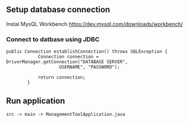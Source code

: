## Setup database connection

Instal MysQL Workbench https://dev.mysql.com/downloads/workbench/

### Connect to datbase using JDBC

```
public Connection establishConnection() throws SQLException {
            Connection connection = DriverManager.getConnection("DATABASE SERVER",
                    USERNAME", "PASSWORD");

            return connection;
        }
```

## Run application

```
src -> main -> ManagementToolApplication.java
```
